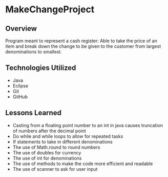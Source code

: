 # MakeChangeProject

## Overview

Program meant to represent a cash register: Able to take the price of an item and break down the change to be given to the customer from largest denominations to smallest. 


## Technologies Utilized
- Java
- Eclipse
- Git
- GitHub




## Lessons Learned
- Casting from a floating point number to an int in java causes truncation of numbers after the decimal point
- Do while and while loops to allow for repeated tasks
- If statements to take in different denominations
- The use of Math.round to round numbers
- The use of doubles for currency
- The use of int for denominations
- The use of methods to make the code more efficient and readable
- The use of scanner to ask for user input